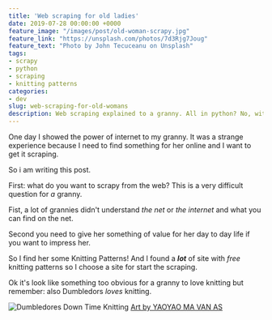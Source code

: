 ```yaml
---
title: 'Web scraping for old ladies'
date: 2019-07-28 00:00:00 +0000
feature_image: "/images/post/old-woman-scrapy.jpg"
feature_link: "https://unsplash.com/photos/7d3Rjg7Joug"
feature_text: "Photo by John Tecuceanu on Unsplash"
tags:
- scrapy
- python
- scraping
- knitting patterns
categories:
- dev
slug: web-scraping-for-old-womans
description: Web scraping explained to a granny. All in python? No, without a language because if you know how you can do it
---
```


One day I showed the power of internet to my granny. 
It was a strange experience because I need to find something for her online and I want to get it scraping.

So i am writing this post.

First: what do you want to scrapy from the web?
This is a very difficult question for *a* granny. 

Fist, a lot of grannies didn't understand *the net* or *the internet* and what you can find on the net. 

Second you need to give her something of value for her day to day life if you want to impress her.

So I find her some Knitting Patterns! And I found a *__lot__* of site with _free_ knitting patterns so I choose a site for start the scraping.

Ok it's look like something too obvious for a granny to love knitting but remember: also Dumbledors *loves* knitting.

![Dumbledores Down Time Knitting](/images/post/DumbledoresDownTime.jpg)
[Art by YAOYAO MA VAN AS](https://www.yaoyaomavanas.com/)
